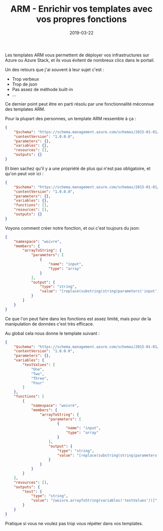 ﻿---
layout: post
title: ARM - Enrichir vos templates avec vos propres fonctions
date: 2019-03-22
categories: [ "Azure", "ARM" ]
---

Les templates ARM vous permettent de déployer vos infrastructures sur Azure ou Azure Stack, et ils vous évitent de nombreux clics dans le portail.

Un des retours que j'ai souvent à leur sujet c'est :

- Trop verbeux
- Trop de json
- Pas assez de méthode built-in
- ...

Ce dernier point peut être en parti résolu par une fonctionnalité méconnue des templates ARM.

Pour la plupart des personnes, un template ARM ressemble à ça :

```json
{
    "$schema": "https://schema.management.azure.com/schemas/2015-01-01/deploymentTemplate.json#",
    "contentVersion": "1.0.0.0",
    "parameters": {},
    "variables": {},
    "resources": [],
    "outputs": {}
}
```

Et bien sachez qu'il y a une propriété de plus qui n'est pas obligatoire, et qu'on peut voir ici :

```json
{
    "$schema": "https://schema.management.azure.com/schemas/2015-01-01/deploymentTemplate.json#",
    "contentVersion": "1.0.0.0",
    "parameters": {},
    "variables": {},
    "functions": [],
    "resources": [],
    "outputs": {}
}
```

Voyons comment créer notre fonction, et oui c'est toujours du json:

```json
{
    "namespace": "woivre",
    "members": {
        "arrayToString": {
            "parameters": [
                {
                    "name": "input",
                    "type": "array"
                }
            ],
            "output": {
                "type": "string",
                "value": "[replace(substring(string(parameters('input')), 1, sub(length(string(parameters('input'))), 2)), '\"', '')]"
            }
        }
    }
}
```

Ce que l'on peut faire dans les fonctions est assez limité, mais pour de la manipulation de données c'est très efficace.

Au global cela nous donne le template suivant :

```json
{
    "$schema": "https://schema.management.azure.com/schemas/2015-01-01/deploymentTemplate.json#",
    "contentVersion": "1.0.0.0",
    "parameters": {},
    "variables": {
        "testValues": [
            "One",
            "Two",
            "Three",
            "Four"
        ]
    },
    "functions": [
        {
            "namespace": "woivre",
            "members": {
                "arrayToString": {
                    "parameters": [
                        {
                            "name": "input",
                            "type": "array"
                        }
                    ],
                    "output": {
                        "type": "string",
                        "value": "[replace(substring(string(parameters('input')), 1, sub(length(string(parameters('input'))), 2)), '\"', '')]"
                    }
                }
            }
        }
    ],
    "resources": [],
    "outputs": {
        "test": {
            "type": "string",
            "value": "[woivre.arrayToString(variables('testValues'))]"
        }
    }
}
```

Pratique si vous ne voulez pas trop vous répéter dans vos templates.